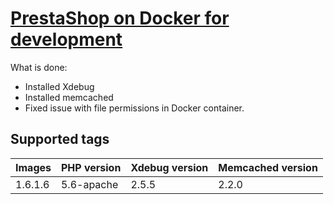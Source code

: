 # [PrestaShop on Docker for development](https://hub.docker.com/r/meropush/prestashop)

What is done:
* Installed Xdebug
* Installed memcached
* Fixed issue with file permissions in Docker container.


## Supported tags

| Images | PHP version | Xdebug version | Memcached version |
| :--- | :--- | :--- | :--- |
| 1.6.1.6 | 5.6-apache  | 2.5.5 | 2.2.0  |
